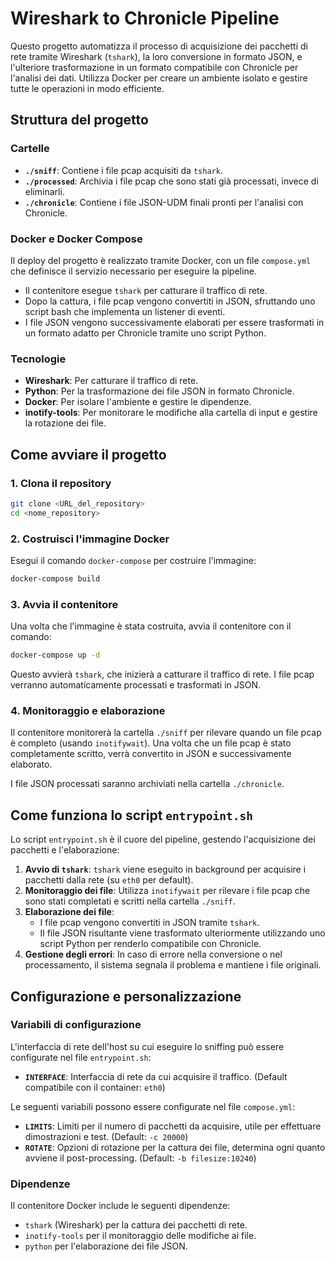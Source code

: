 # Wireshark to Chronicle Pipeline

Questo progetto automatizza il processo di acquisizione dei pacchetti di rete tramite Wireshark (`tshark`), la loro conversione in formato JSON, e l'ulteriore trasformazione in un formato compatibile con Chronicle per l'analisi dei dati. Utilizza Docker per creare un ambiente isolato e gestire tutte le operazioni in modo efficiente.

## Struttura del progetto

### Cartelle

- **`./sniff`**: Contiene i file pcap acquisiti da `tshark`.
- **`./processed`**: Archivia i file pcap che sono stati già processati, invece di eliminarli.
- **`./chronicle`**: Contiene i file JSON-UDM finali pronti per l'analisi con Chronicle.

### Docker e Docker Compose

Il deploy del progetto è realizzato tramite Docker, con un file `compose.yml` che definisce il servizio necessario per eseguire la pipeline.

- Il contenitore esegue `tshark` per catturare il traffico di rete.
- Dopo la cattura, i file pcap vengono convertiti in JSON, sfruttando uno script bash che implementa un listener di eventi.
- I file JSON vengono successivamente elaborati per essere trasformati in un formato adatto per Chronicle tramite uno script Python.

### Tecnologie

- **Wireshark**: Per catturare il traffico di rete.
- **Python**: Per la trasformazione dei file JSON in formato Chronicle.
- **Docker**: Per isolare l'ambiente e gestire le dipendenze.
- **inotify-tools**: Per monitorare le modifiche alla cartella di input e gestire la rotazione dei file.

## Come avviare il progetto

### 1. Clona il repository

```bash
git clone <URL_del_repository>
cd <nome_repository>
```

### 2. Costruisci l'immagine Docker

Esegui il comando `docker-compose` per costruire l'immagine:

```bash
docker-compose build
```

### 3. Avvia il contenitore

Una volta che l'immagine è stata costruita, avvia il contenitore con il comando:

```bash
docker-compose up -d
```

Questo avvierà `tshark`, che inizierà a catturare il traffico di rete. I file pcap verranno automaticamente processati e trasformati in JSON.

### 4. Monitoraggio e elaborazione

Il contenitore monitorerà la cartella `./sniff` per rilevare quando un file pcap è completo (usando `inotifywait`). Una volta che un file pcap è stato completamente scritto, verrà convertito in JSON e successivamente elaborato.

I file JSON processati saranno archiviati nella cartella `./chronicle`.

## Come funziona lo script `entrypoint.sh`

Lo script `entrypoint.sh` è il cuore del pipeline, gestendo l'acquisizione dei pacchetti e l'elaborazione:

1. **Avvio di `tshark`**: `tshark` viene eseguito in background per acquisire i pacchetti dalla rete (su `eth0` per default).
2. **Monitoraggio dei file**: Utilizza `inotifywait` per rilevare i file pcap che sono stati completati e scritti nella cartella `./sniff`.
3. **Elaborazione dei file**:
   - I file pcap vengono convertiti in JSON tramite `tshark`.
   - Il file JSON risultante viene trasformato ulteriormente utilizzando uno script Python per renderlo compatibile con Chronicle.
4. **Gestione degli errori**: In caso di errore nella conversione o nel processamento, il sistema segnala il problema e mantiene i file originali.

## Configurazione e personalizzazione

### Variabili di configurazione

L'interfaccia di rete dell'host su cui eseguire lo sniffing può essere configurate nel file `entrypoint.sh`:

- **`INTERFACE`**: Interfaccia di rete da cui acquisire il traffico. (Default compatibile con il container: `eth0`)

Le seguenti variabili possono essere configurate nel file `compose.yml`:

- **`LIMITS`**: Limiti per il numero di pacchetti da acquisire, utile per effettuare dimostrazioni e test. (Default: `-c 20000`)
- **`ROTATE`**: Opzioni di rotazione per la cattura dei file, determina ogni quanto avviene il post-processing. (Default: `-b filesize:10240`)

### Dipendenze

Il contenitore Docker include le seguenti dipendenze:

- `tshark` (Wireshark) per la cattura dei pacchetti di rete.
- `inotify-tools` per il monitoraggio delle modifiche ai file.
- `python` per l'elaborazione dei file JSON.
